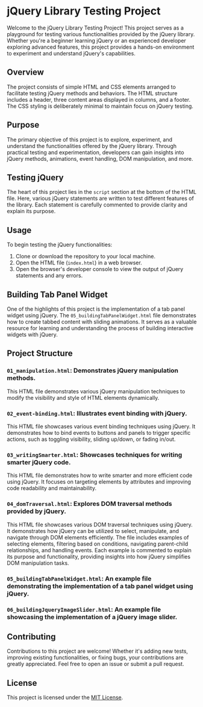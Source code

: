 # jQuery Library Testing Project

Welcome to the jQuery Library Testing Project! This project serves as a playground for testing various functionalities provided by the jQuery library. Whether you're a beginner learning jQuery or an experienced developer exploring advanced features, this project provides a hands-on environment to experiment and understand jQuery's capabilities.

## Overview

The project consists of simple HTML and CSS elements arranged to facilitate testing jQuery methods and behaviors. The HTML structure includes a header, three content areas displayed in columns, and a footer. The CSS styling is deliberately minimal to maintain focus on jQuery testing.

## Purpose

The primary objective of this project is to explore, experiment, and understand the functionalities offered by the jQuery library. Through practical testing and experimentation, developers can gain insights into jQuery methods, animations, event handling, DOM manipulation, and more.

## Testing jQuery

The heart of this project lies in the `script` section at the bottom of the HTML file. Here, various jQuery statements are written to test different features of the library. Each statement is carefully commented to provide clarity and explain its purpose.

## Usage

To begin testing the jQuery functionalities:

1. Clone or download the repository to your local machine.
2. Open the HTML file (`index.html`) in a web browser.
3. Open the browser's developer console to view the output of jQuery statements and any errors.

## Building Tab Panel Widget

One of the highlights of this project is the implementation of a tab panel widget using jQuery. The `05_buildingTabPanelWidget.html` file demonstrates how to create tabbed content with sliding animations. It serves as a valuable resource for learning and understanding the process of building interactive widgets with jQuery.

## Project Structure

### `01_manipulation.html`: Demonstrates jQuery manipulation methods.

This HTML file demonstrates various jQuery manipulation techniques to modify the visibility and style of HTML elements dynamically.

### `02_event-binding.html`: Illustrates event binding with jQuery.

This HTML file showcases various event binding techniques using jQuery. It demonstrates how to bind events to buttons and panels to trigger specific actions, such as toggling visibility, sliding up/down, or fading in/out.

### `03_writingSmarter.html`: Showcases techniques for writing smarter jQuery code.

This HTML file demonstrates how to write smarter and more efficient code using jQuery. It focuses on targeting elements by attributes and improving code readability and maintainability.

### `04_domTraversal.html`: Explores DOM traversal methods provided by jQuery.

This HTML file showcases various DOM traversal techniques using jQuery. It demonstrates how jQuery can be utilized to select, manipulate, and navigate through DOM elements efficiently. The file includes examples of selecting elements, filtering based on conditions, navigating parent-child relationships, and handling events. Each example is commented to explain its purpose and functionality, providing insights into how jQuery simplifies DOM manipulation tasks.

### `05_buildingTabPanelWidget.html`: An example file demonstrating the implementation of a tab panel widget using jQuery.

### `06_buildingJqueryImageSlider.html`: An example file showcasing the implementation of a jQuery image slider.

## Contributing

Contributions to this project are welcome! Whether it's adding new tests, improving existing functionalities, or fixing bugs, your contributions are greatly appreciated. Feel free to open an issue or submit a pull request.

## License

This project is licensed under the [MIT License](LICENSE).

